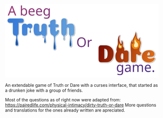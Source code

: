 ![A beeg Truth or Dare game logo](./BTOD.svg)

An extendable game of Truth or Dare with a curses interface, that started as a drunken joke with a group of friends.

Most of the questions as of right now were adapted from:
https://pairedlife.com/physical-intimacy/dirty-truth-or-dare
More questions and translations for the ones already written are apreciated.
